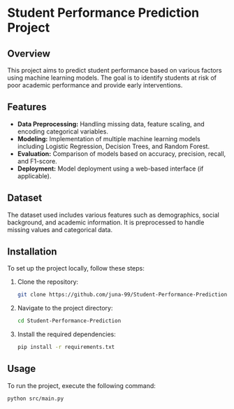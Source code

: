 # Student Performance Prediction Project

## Overview
This project aims to predict student performance based on various factors using machine learning models. The goal is to identify students at risk of poor academic performance and provide early interventions.

## Features
- **Data Preprocessing:** Handling missing data, feature scaling, and encoding categorical variables.
- **Modeling:** Implementation of multiple machine learning models including Logistic Regression, Decision Trees, and Random Forest.
- **Evaluation:** Comparison of models based on accuracy, precision, recall, and F1-score.
- **Deployment:** Model deployment using a web-based interface (if applicable).

## Dataset
The dataset used includes various features such as demographics, social background, and academic information. It is preprocessed to handle missing values and categorical data.

## Installation
To set up the project locally, follow these steps:

1. Clone the repository:
    ```bash
    git clone https://github.com/juna-99/Student-Performance-Prediction.git
    ```
2. Navigate to the project directory:
    ```bash
    cd Student-Performance-Prediction
    ```
3. Install the required dependencies:
    ```bash
    pip install -r requirements.txt
    ```

## Usage
To run the project, execute the following command:
```bash
python src/main.py
